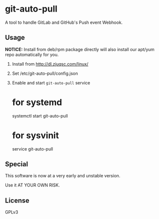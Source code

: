 # git-auto-pull

A tool to handle GitLab and GitHub's Push event Webhook.

## Usage

 __NOTICE:__ Install from deb/rpm package directly will also install our apt/yum repo automatically for you. 

1. Install from http://dl.zjuqsc.com/linux/
2. Set /etc/git-auto-pull/config.json
3. Enable and start ``git-auto-pull`` service
    
    # for systemd
    systemctl start git-auto-pull
    # for sysvinit
	service git-auto-pull
    

## Special
This software is now at a very early and unstable version. 

Use it AT YOUR OWN RISK. 

## License
GPLv3
